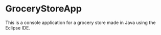 # GroceryStoreApp
This is a console application for a grocery store made in Java using the Eclipse IDE. 
